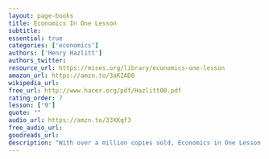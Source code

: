 ```yaml
---
layout: page-books
title: Economics In One Lesson
subtitle: 
essential: true
categories: ['economics']
authors: ['Henry Hazlitt']
authors_twitter: 
resource_url: https://mises.org/library/economics-one-lesson
amazon_url: https://amzn.to/3aK2AD0
wikipedia_url: 
free_url: http://www.hacer.org/pdf/Hazlitt00.pdf
rating_order: 7
lesson: ['9']
quote: ""
audio_url: https://amzn.to/33XKqf3
free_audio_url: 
goodreads_url: 
description: "With over a million copies sold, Economics in One Lesson is an essential guide to the basics of economic theory. A fundamental influence on modern libertarianism, Hazlitt defends capitalism and the free market from economic myths that persist to this day."
---
```

